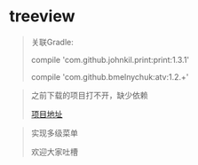 # treeview

>关联Gradle:
>
>compile 'com.github.johnkil.print:print:1.3.1'
>
>compile 'com.github.bmelnychuk:atv:1.2.+'

>之前下载的项目打不开，缺少依赖
>
>[项目地址](https://github.com/bmelnychuk/AndroidTreeView)
>

>实现多级菜单
>
>欢迎大家吐槽

